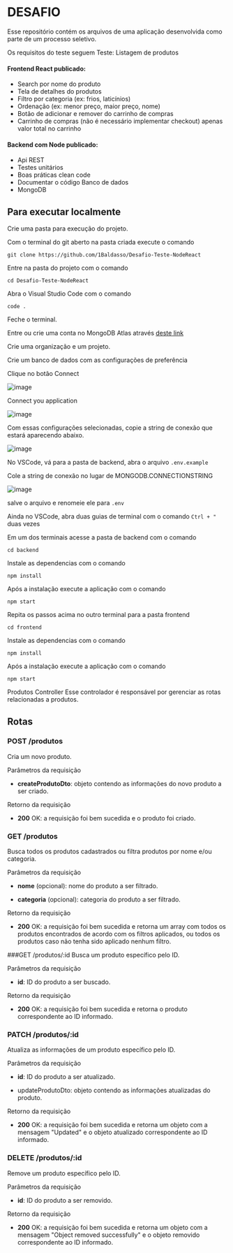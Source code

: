 # DESAFIO
Esse repositório contém os arquivos de uma aplicação desenvolvida como parte de um processo seletivo.

Os requisitos do teste seguem
Teste:
Listagem de produtos
#### Frontend React publicado:
 - Search por nome do produto
 - Tela de detalhes do produtos
 - Filtro por categoria (ex: frios, laticínios)
 - Ordenação (ex: menor preço, maior preço, nome)
 - Botão de adicionar e remover do carrinho de compras
 - Carrinho de compras (não é necessário implementar checkout) apenas valor total no carrinho

#### Backend com Node publicado:
 - Api REST
 - Testes unitários
 - Boas práticas clean code
 - Documentar o código
Banco de dados
 - MongoDB

## Para executar localmente

Crie uma pasta para execução do projeto.

Com o terminal do git aberto na pasta criada execute o comando
```
git clone https://github.com/1Baldasso/Desafio-Teste-NodeReact
```

Entre na pasta do projeto com o comando 
```
cd Desafio-Teste-NodeReact
```

Abra o Visual Studio Code com o comando 
```
code .
```

Feche o terminal.

Entre ou crie uma conta no MongoDB Atlas através [deste link](https://www.mongodb.com/cloud/atlas/register)

Crie uma organização e um projeto.

Crie um banco de dados com as configurações de preferência

Clique no botão Connect 

![image](https://user-images.githubusercontent.com/82400557/230063281-f9bebfb2-c82a-4005-af19-628e490cbb11.png)

Connect you application

![image](https://user-images.githubusercontent.com/82400557/230063498-f39292ca-8353-4a0e-bcb0-0fb55eb0ceee.png)

Com essas configurações selecionadas, copie a string de conexão que estará aparecendo abaixo.

![image](https://user-images.githubusercontent.com/82400557/230063597-33b23e77-0701-426e-93bc-d793945977fa.png)

No VSCode, vá para a pasta de backend, abra o arquivo ```.env.example```

Cole a string de conexão no lugar de MONGODB.CONNECTIONSTRING

![image](https://user-images.githubusercontent.com/82400557/230064109-eddaf674-b2f7-4786-b85c-09a7a73850f9.png)

salve o arquivo e renomeie ele para ```.env```

Ainda no VSCode, abra duas guias de terminal com o comando ```Ctrl + "``` duas vezes

Em um dos terminais acesse a pasta de backend com o comando
```
cd backend
```
Instale as dependencias com o comando
```
npm install
```
Após a instalação execute a aplicação com o comando 
```
npm start
```

Repita os passos acima no outro terminal para a pasta frontend
```
cd frontend
```
Instale as dependencias com o comando
```
npm install
```
Após a instalação execute a aplicação com o comando 
```
npm start
```

Produtos Controller
Esse controlador é responsável por gerenciar as rotas relacionadas a produtos.

## Rotas
### POST /produtos
Cria um novo produto.

Parâmetros da requisição

- **createProdutoDto**: objeto contendo as informações do novo produto a ser criado.

Retorno da requisição

- **200** OK: a requisição foi bem sucedida e o produto foi criado.

### GET /produtos
Busca todos os produtos cadastrados ou filtra produtos por nome e/ou categoria.

Parâmetros da requisição

- **nome** (opcional): nome do produto a ser filtrado.

- **categoria** (opcional): categoria do produto a ser filtrado.

Retorno da requisição

- **200** OK: a requisição foi bem sucedida e retorna um array com todos os produtos encontrados de acordo com os filtros aplicados, ou todos os produtos caso não tenha sido aplicado nenhum filtro.

###GET /produtos/:id
Busca um produto específico pelo ID.

Parâmetros da requisição

- **id**: ID do produto a ser buscado.

Retorno da requisição

- **200** OK: a requisição foi bem sucedida e retorna o produto correspondente ao ID informado.

### PATCH /produtos/:id

Atualiza as informações de um produto específico pelo ID.



Parâmetros da requisição

- **id**: ID do produto a ser atualizado.

- updateProdutoDto: objeto contendo as informações atualizadas do produto.

Retorno da requisição

- **200** OK: a requisição foi bem sucedida e retorna um objeto com a mensagem "Updated" e o objeto atualizado correspondente ao ID informado.
### DELETE /produtos/:id

Remove um produto específico pelo ID.


Parâmetros da requisição

- **id**: ID do produto a ser removido.

Retorno da requisição

- **200** OK: a requisição foi bem sucedida e retorna um objeto com a mensagem "Object removed successfully" e o objeto removido correspondente ao ID informado.
